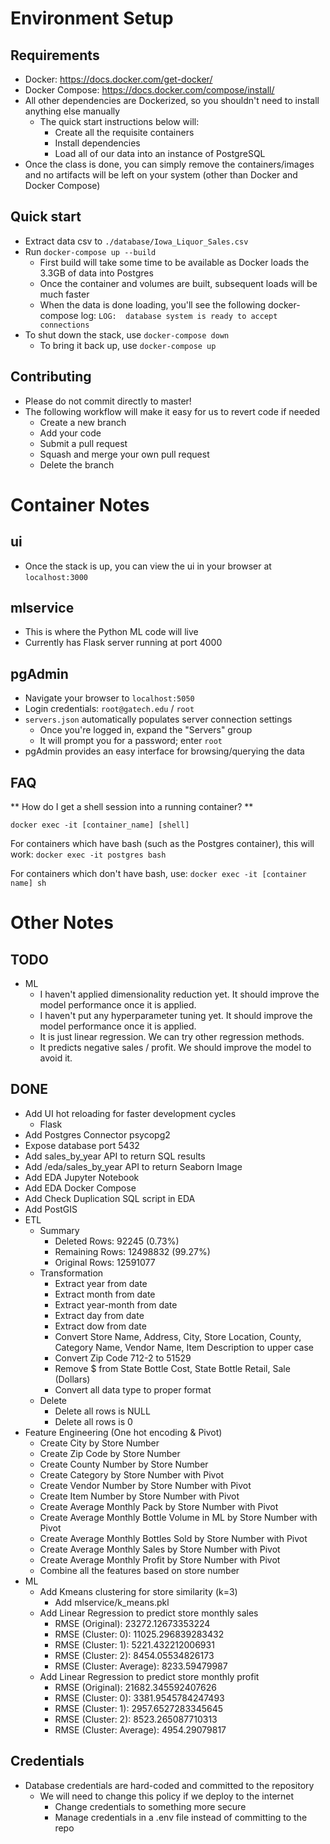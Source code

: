 # Environment Setup
## Requirements
- Docker: https://docs.docker.com/get-docker/
- Docker Compose: https://docs.docker.com/compose/install/
- All other dependencies are Dockerized, so you shouldn't need to install anything else manually
  - The quick start instructions below will:
    - Create all the requisite containers
    - Install dependencies
    - Load all of our data into an instance of PostgreSQL
- Once the class is done, you can simply remove the containers/images and no artifacts will be left on your system (other than Docker and Docker Compose)

## Quick start
- Extract data csv to `./database/Iowa_Liquor_Sales.csv`
- Run `docker-compose up --build`
  - First build will take some time to be available as Docker loads the 3.3GB of data into Postgres
  - Once the container and volumes are built, subsequent loads will be much faster
  - When the data is done loading, you'll see the following docker-compose log: `LOG:  database system is ready to accept connections`
- To shut down the stack, use `docker-compose down`
  - To bring it back up, use `docker-compose up`

## Contributing
- Please do not commit directly to master!
- The following workflow will make it easy for us to revert code if needed
  - Create a new branch
  - Add your code
  - Submit a pull request
  - Squash and merge your own pull request
  - Delete the branch

# Container Notes

## ui
- Once the stack is up, you can view the ui in your browser at `localhost:3000`

## mlservice
- This is where the Python ML code will live
- Currently has Flask server running at port 4000

## pgAdmin
- Navigate your browser to `localhost:5050`
- Login credentials: `root@gatech.edu` / `root`
- `servers.json` automatically populates server connection settings
  - Once you're logged in, expand the "Servers" group
  - It will prompt you for a password; enter `root`
- pgAdmin provides an easy interface for browsing/querying the data

## FAQ

** How do I get a shell session into a running container? **

`docker exec -it [container_name] [shell]`

For containers which have bash (such as the Postgres container), this will work:
`docker exec -it postgres bash`

For containers which don't have bash, use:
`docker exec -it [container name] sh`

# Other Notes

## TODO
- ML
  - I haven't applied dimensionality reduction yet. It should improve the model performance once it is applied.
  - I haven't put any hyperparameter tuning yet.  It should improve the model performance once it is applied.
  - It is just linear regression. We can try other regression methods.
  - It predicts negative sales / profit. We should improve the model to avoid it.

## DONE
- Add UI hot reloading for faster development cycles
  - Flask
- Add Postgres Connector psycopg2
- Expose database port 5432
- Add sales_by_year API to return SQL results
- Add /eda/sales_by_year API to return Seaborn Image
- Add EDA Jupyter Notebook
- Add EDA Docker Compose
- Add Check Duplication SQL script in EDA
- Add PostGIS
- ETL
  - Summary
    - Deleted Rows: 92245 (0.73%)
    - Remaining Rows: 12498832 (99.27%)
    - Original Rows: 12591077
  - Transformation
    - Extract year from date
    - Extract month from date
    - Extract year-month from date
    - Extract day from date
    - Extract dow from date
    - Convert Store Name, Address, City, Store Location, County, Category Name, Vendor Name, Item Description to upper case
    - Convert Zip Code 712-2 to 51529
    - Remove $ from State Bottle Cost, State Bottle Retail, Sale (Dollars)
    - Convert all data type to proper format
  - Delete
    - Delete all rows is NULL
    - Delete all rows is 0
- Feature Engineering (One hot encoding & Pivot)
  - Create City by Store Number
  - Create Zip Code by Store Number
  - Create County Number by Store Number
  - Create Category by Store Number with Pivot
  - Create Vendor Number by Store Number with Pivot
  - Create Item Number by Store Number with Pivot
  - Create Average Monthly Pack by Store Number with Pivot
  - Create Average Monthly Bottle Volume in ML by Store Number with Pivot
  - Create Average Monthly Bottles Sold by Store Number with Pivot
  - Create Average Monthly Sales by Store Number with Pivot
  - Create Average Monthly Profit by Store Number with Pivot
  - Combine all the features based on store number
- ML
  - Add Kmeans clustering for store similarity (k=3)
    - Add mlservice/k_means.pkl
  - Add Linear Regression to predict store monthly sales
    - RMSE (Original): 23272.12673353224
    - RMSE (Cluster: 0): 11025.296839283432
    - RMSE (Cluster: 1): 5221.432212006931
    - RMSE (Cluster: 2): 8454.05534826173
    - RMSE (Cluster: Average): 8233.59479987
  - Add Linear Regression to predict store monthly profit
    - RMSE (Original): 21682.345592407626
    - RMSE (Cluster: 0): 3381.9545784247493
    - RMSE (Cluster: 1): 2957.6527283345645
    - RMSE (Cluster: 2): 8523.265087710313
    - RMSE (Cluster: Average): 4954.29079817

## Credentials
- Database credentials are hard-coded and committed to the repository
  - We will need to change this policy if we deploy to the internet
    - Change credentials to something more secure
    - Manage credentials in a .env file instead of committing to the repo
